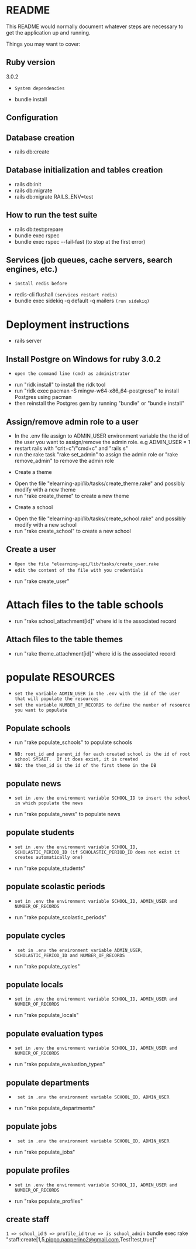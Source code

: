 # README

This README would normally document whatever steps are necessary to get the
application up and running.

Things you may want to cover:

## Ruby version
3.0.2
- ` System dependencies `
* bundle install

## Configuration

## Database creation
* rails db:create

## Database initialization and tables creation
* rails db:init
* rails db:migrate
* rails db:migrate RAILS_ENV=test

## How to run the test suite
* rails db:test:prepare
* bundle exec rspec
* bundle exec rspec --fail-fast (to stop at the first error)


## Services (job queues, cache servers, search engines, etc.)
- ` install redis before `
* redis-cli flushall ` (services restart redis) `
* bundle exec sidekiq -q default -q mailers ` (run sidekiq) `

# Deployment instructions
* rails server

## Install Postgre on Windows for ruby 3.0.2
- ` open the command line (cmd) as administrator `
* run "ridk install" to install the ridk tool
* run "ridk exec pacman -S mingw-w64-x86_64-postgresql" to install Postgres using pacman
* then reinstall the Postgres gem by running "bundle" or "bundle install"

## Assign/remove admin role to a user
- In the .env file assign to ADMIN_USER environment variable the  the id of the user you want to assign/remove the admin role. e.g ADMIN_USER = 1
- restart rails with "crlt+c"/"cmd+c" and "rails s"
- run the rake task "rake set_admin" to assign the admin role or "rake remove_admin" to remove the admin role

* Create a theme
- Open the file "elearning-api/lib/tasks/create_theme.rake" and possibly modify with a new theme
- run "rake create_theme" to create a new theme

* Create a school
- Open the file "elearning-api/lib/tasks/create_school.rake" and possibly modify with a new school
- run "rake create_school" to create a new school

## Create a user
- ` Open the file "elearning-api/lib/tasks/create_user.rake `
- ` edit the content of the file with you credentials `
* run "rake create_user"

# Attach files to the table schools
* run "rake school_attachment[id]" where id is the associated record

## Attach files to the table themes
* run "rake theme_attachment[id]" where id is the associated record

# populate RESOURCES
- ` set the variable ADMIN_USER in the .env with the id of the user that will populate the resources `
- ` set the variable NUMBER_OF_RECORDS to define the number of resource you want to populate `
## Populate schools
  * run "rake populate_schools" to populate schools
  - ` NB: root_id and parent_id for each created school is the id of root school SYSAIT.  If it does exist, it is created `
  - ` NB: the them_id is the id of the first theme in the DB `
## populate news
  - ` set in .env the environment variable SCHOOL_ID to insert the school in which populate the news `
  * run "rake populate_news" to populate news
## populate students
  - ` set in .env the environment variable SCHOOL_ID, SCHOLASTIC_PERIOD_ID (if SCHOLASTIC_PERIOD_ID does not exist it creates automatically one) `
  * run "rake populate_students"
## populate scolastic periods
  - ` set in .env the environment variable SCHOOL_ID, ADMIN_USER and  NUMBER_OF_RECORDS `
  * run "rake populate_scolastic_periods"
## populate cycles
  - ` set in .env the environment variable ADMIN_USER, SCHOLASTIC_PERIOD_ID and NUMBER_OF_RECORDS`
  * run "rake populate_cycles"
## populate locals
  - ` set in .env the environment variable SCHOOL_ID, ADMIN_USER and  NUMBER_OF_RECORDS `
  * run "rake populate_locals"
## populate evaluation types
  - ` set in .env the environment variable SCHOOL_ID, ADMIN_USER and  NUMBER_OF_RECORDS `
  * run "rake populate_evaluation_types"
## populate departments
  - ` set in .env the environment variable SCHOOL_ID, ADMIN_USER`
  * run "rake populate_departments"
## populate jobs
  - ` set in .env the environment variable SCHOOL_ID, ADMIN_USER`
  * run "rake populate_jobs"
## populate profiles
  - ` set in .env the environment variable SCHOOL_ID, ADMIN_USER and  NUMBER_OF_RECORDS `
  * run "rake populate_profiles"

  ## create staff
` 1 => school_id `
` 5 => profile_id `
` true => is school_admin `
bundle exec rake "staff:create[1,5,pippo.papperino2@gmail.com,Test1test,true]"

